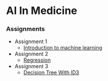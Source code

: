 # AI In Medicine

### Assignments
- Assignment 1 
  - [Introduction to machine learning](./Assignment1/)
- Assignment 2 
  - [Regression](./Assignment2/)
- Assignment 3
  - [Decision Tree With ID3](./Assignment3/)